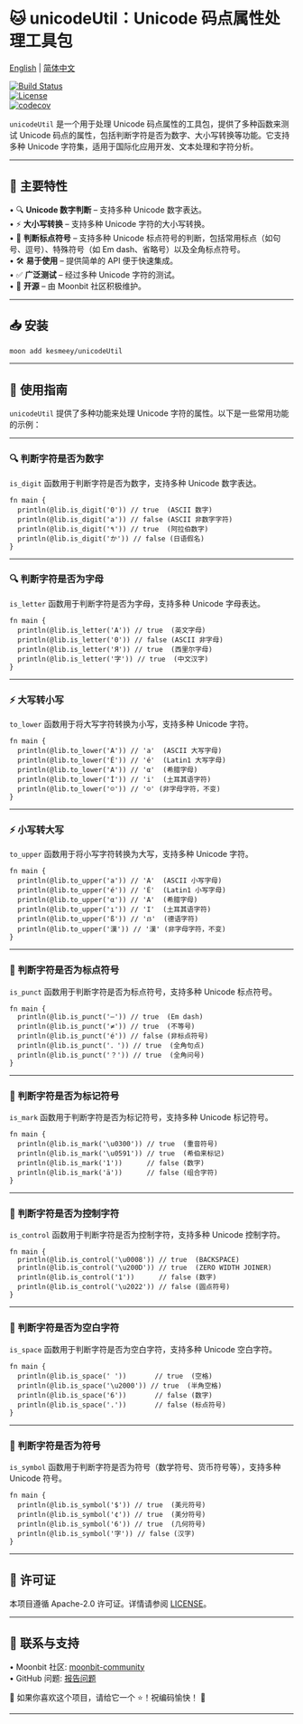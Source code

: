 # 🐱 unicodeUtil：Unicode 码点属性处理工具包

[English](https://github.com/moonbit-community/unicodeUtil/blob/master/README.md) | [简体中文](https://github.com/moonbit-community/unicodeUtil/blob/master/README_zh_CN.md)

[![Build Status](https://img.shields.io/github/actions/workflow/status/moonbit-community/unicodeUtil/ci.yml)](https://github.com/moonbit-community/unicodeUtil/actions)  
[![License](https://img.shields.io/github/license/moonbit-community/unicodeUtil)](LICENSE)  
[![codecov](https://codecov.io/gh/moonbit-community/NyaSearch/branch/main/graph/badge.svg)](https://codecov.io/gh/moonbit-community/unicodeUtil)  

`unicodeUtil` 是一个用于处理 Unicode 码点属性的工具包，提供了多种函数来测试 Unicode 码点的属性，包括判断字符是否为数字、大小写转换等功能。它支持多种 Unicode 字符集，适用于国际化应用开发、文本处理和字符分析。

---

## 🚀 **主要特性**

• 🔍 **Unicode 数字判断** – 支持多种 Unicode 数字表达。  
• ⚡ **大小写转换** – 支持多种 Unicode 字符的大小写转换。  
• 📍 **判断标点符号** – 支持多种 Unicode 标点符号的判断，包括常用标点（如句号、逗号）、特殊符号（如 Em dash、省略号）以及全角标点符号。  
• 🛠 **易于使用** – 提供简单的 API 便于快速集成。  
• ✅ **广泛测试** – 经过多种 Unicode 字符的测试。  
• 🔄 **开源** – 由 Moonbit 社区积极维护。  

---

## 📥 **安装**

```bash
moon add kesmeey/unicodeUtil
```

---

## 🚀 **使用指南**

`unicodeUtil` 提供了多种功能来处理 Unicode 字符的属性。以下是一些常用功能的示例：

---

### 🔍 **判断字符是否为数字**

`is_digit` 函数用于判断字符是否为数字，支持多种 Unicode 数字表达。

```moonbit
fn main {
  println(@lib.is_digit('0')) // true  (ASCII 数字)
  println(@lib.is_digit('a')) // false (ASCII 非数字字符)
  println(@lib.is_digit('٩')) // true  (阿拉伯数字)
  println(@lib.is_digit('か')) // false (日语假名)
}
```

---

### 🔍 **判断字符是否为字母**

`is_letter` 函数用于判断字符是否为字母，支持多种 Unicode 字母表达。

```moonbit
fn main {
  println(@lib.is_letter('A')) // true  (英文字母)
  println(@lib.is_letter('0')) // false (ASCII 非字母)
  println(@lib.is_letter('Я')) // true  (西里尔字母)
  println(@lib.is_letter('字')) // true  (中文汉字)
}
```

---

### ⚡ **大写转小写**

`to_lower` 函数用于将大写字符转换为小写，支持多种 Unicode 字符。

```moonbit
fn main {
  println(@lib.to_lower('A')) // 'a'  (ASCII 大写字母)
  println(@lib.to_lower('É')) // 'é'  (Latin1 大写字母)
  println(@lib.to_lower('Α')) // 'α'  (希腊字母)
  println(@lib.to_lower('İ')) // 'i'  (土耳其语字符)
  println(@lib.to_lower('☺')) // '☺' (非字母字符，不变)
}
```

---

### ⚡ **小写转大写**

`to_upper` 函数用于将小写字符转换为大写，支持多种 Unicode 字符。

```moonbit
fn main {
  println(@lib.to_upper('a')) // 'A'  (ASCII 小写字母)
  println(@lib.to_upper('é')) // 'É'  (Latin1 小写字母)
  println(@lib.to_upper('α')) // 'Α'  (希腊字母)
  println(@lib.to_upper('ı')) // 'I'  (土耳其语字符)
  println(@lib.to_upper('ß')) // 'ẞ'  (德语字符)
  println(@lib.to_upper('漢')) // '漢' (非字母字符，不变)
}
```

---

### 📍 **判断字符是否为标点符号**

`is_punct` 函数用于判断字符是否为标点符号，支持多种 Unicode 标点符号。

```moonbit
fn main {
  println(@lib.is_punct('—')) // true  (Em dash)
  println(@lib.is_punct('≠')) // true  (不等号)
  println(@lib.is_punct('é')) // false (非标点符号)
  println(@lib.is_punct('．')) // true  (全角句点)
  println(@lib.is_punct('？')) // true  (全角问号)
}
```

---

### 📍 **判断字符是否为标记符号**

`is_mark` 函数用于判断字符是否为标记符号，支持多种 Unicode 标记符号。

```moonbit
fn main {
  println(@lib.is_mark('\u0300')) // true  (重音符号)
  println(@lib.is_mark('\u0591')) // true  (希伯来标记)
  println(@lib.is_mark('1'))      // false (数字)
  println(@lib.is_mark('ä'))      // false (组合字符)
}
```

---

### 📍 **判断字符是否为控制字符**

`is_control` 函数用于判断字符是否为控制字符，支持多种 Unicode 控制字符。

```moonbit
fn main {
  println(@lib.is_control('\u0008')) // true  (BACKSPACE)
  println(@lib.is_control('\u200D')) // true  (ZERO WIDTH JOINER)
  println(@lib.is_control('1'))      // false (数字)
  println(@lib.is_control('\u2022')) // false (圆点符号)
}
```

---

### 📍 **判断字符是否为空白字符**

`is_space` 函数用于判断字符是否为空白字符，支持多种 Unicode 空白字符。

```moonbit
fn main {
  println(@lib.is_space(' '))       // true  (空格)
  println(@lib.is_space('\u2000')) // true  (半角空格)
  println(@lib.is_space('6'))       // false (数字)
  println(@lib.is_space('.'))       // false (标点符号)
}
```

---

### 📍 **判断字符是否为符号**

`is_symbol` 函数用于判断字符是否为符号（数学符号、货币符号等），支持多种 Unicode 符号。

```moonbit
fn main {
  println(@lib.is_symbol('$')) // true  (美元符号)
  println(@lib.is_symbol('¢')) // true  (美分符号)
  println(@lib.is_symbol('6')) // true  (几何符号)
  println(@lib.is_symbol('字')) // false (汉字)
}
```

---

## 📜 **许可证**

本项目遵循 Apache-2.0 许可证。详情请参阅 [LICENSE](https://github.com/moonbit-community/unicodeUtil/blob/main/LICENSE)。

---

## 📢 **联系与支持**

• Moonbit 社区: [moonbit-community](https://github.com/moonbit-community)  
• GitHub 问题: [报告问题](https://github.com/moonbit-community/unicodeUtil/issues)  

👋 如果你喜欢这个项目，请给它一个 ⭐！祝编码愉快！ 🚀  

---

